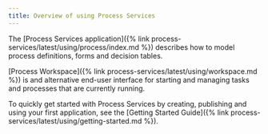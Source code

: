 ```yaml
---
title: Overview of using Process Services
---
```


The [Process Services application]({% link process-services/latest/using/process/index.md %}) describes how to model process definitions, forms and decision tables.

[Process Workspace]({% link process-services/latest/using/workspace.md %}) is and alternative end-user interface for starting and managing tasks and processes that are currently running.

To quickly get started with Process Services by creating, publishing and using your first application, see the [Getting Started Guide]({% link process-services/latest/using/getting-started.md %}).
